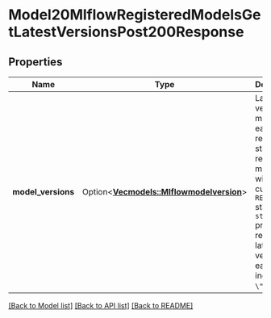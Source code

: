 # Model20MlflowRegisteredModelsGetLatestVersionsPost200Response

## Properties

Name | Type | Description | Notes
------------ | ------------- | ------------- | -------------
**model_versions** | Option<[**Vec<models::Mlflowmodelversion>**](mlflowmodelversion.md)> | Latest version models for each requests stage. Only return models with current ``READY`` status. If no ``stages`` provided, returns the latest version for each stage, including ``\"None\"``. | [optional]

[[Back to Model list]](../README.md#documentation-for-models) [[Back to API list]](../README.md#documentation-for-api-endpoints) [[Back to README]](../README.md)


